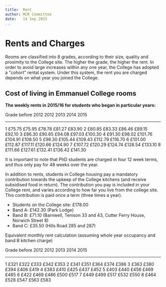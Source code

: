 ```yaml
---
title:  Rent  
author: MCR Committee  
date:   14 Sep 2015  
...
```


# Rents and Charges

Rooms are classified into 8 grades, according to their size, quality and
proximity to the College site. The higher the grade, the higher the
rent. In order to avoid large increases within any one year, the College
has adopted a "cohort" rental system. Under this system, the rent you
are charged depends on what year you joined the College.

## Cost of living in Emmanuel College rooms

**The weekly rents in 2015/16 for students who began in particular
years:**

  Grade   before 2012   2012      2013      2014      2015
  ------- ------------- --------- --------- --------- ---------
  1       £75.75        £75.95    £78.78    £81.27    £83.90
  2       £80.85        £83.33    £86.46    £89.15    £92.10
  3       £86.30        £90.65    £94.08    £97.03    £100.30
  4       £91.30        £98.02    £101.76   £104.91   £108.50
  5       £96.30        £105.44   £109.43   £112.79   £116.70
  6       £101.00       £112.87   £117.11   £120.66   £124.90
  7       £107.72       £120.29   £124.74   £128.54   £133.10
  8       £111.66       £127.61   £132.41   £136.42   £141.30

It is important to note that PhD students are charged in four 12 week
terms, and thus only pay for 48 weeks over the year.

In addition to rents, students in College housing pay a mandatory
contribution towards the upkeep of the College kitchens (and receive
subsidised food in return). The contribution you pay is included in your
College rent, and varies according to how far you live from the college
site. This contribution is paid once a term (three times a year).

-   Students on the College site: £178.00
-   Band A: £142.30 (Park Lodge)
-   Band B: £71.10 (Barnwell, Tenison 33 and 43, Cutter Ferry House,
    Norwich Street 8)
-   Band C: £35.50 (Hills Road 285 and 287)

Equivalent monthly rent calculation (assuming whole year occupancy and
band B kitchen charge)

  Grade   before 2012   2012   2013   2014   2015
  ------- ------------- ------ ------ ------ ------
  1       £321          £322   £333   £342   £353
  2       £341          £351   £364   £374   £386
  3       £363          £380   £394   £406   £419
  4       £383          £410   £425   £437   £452
  5       £403          £440   £456   £469   £485
  6       £422          £469   £486   £500   £517
  7       £449          £499   £517   £532   £550
  8       £464          £528   £547   £563   £583

